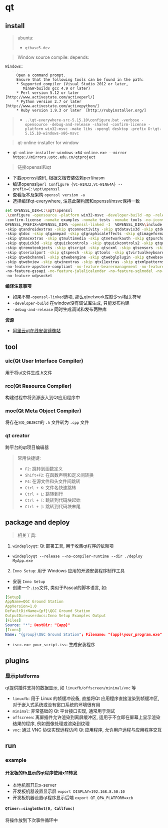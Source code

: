 # qt

## install

> ubuntu:
> - `qtbase5-dev`

> Window source compile:
> depends:
```
Windows:
   --------
     Open a command prompt.
     Ensure that the following tools can be found in the path:
     * Supported compiler (Visual Studio 2012 or later,
        MinGW-builds gcc 4.9 or later)
     * Perl version 5.12 or later   [http://www.activestate.com/activeperl/]
     * Python version 2.7 or later  [http://www.activestate.com/activepython/]
     * Ruby version 1.9.3 or later  [http://rubyinstaller.org/]
```
> - `..\qt-everywhere-src-5.15.10\configure.bat -verbose -opensource -debug-and-release -shared -confirm-license -platform win32-msvc -make libs -opengl desktop -prefix D:\qt-5.15.10-windows-x86-msvc`

> qt-online-installer for window
- `qt-online-installer-windows-x64-online.exe --mirror https://mirrors.ustc.edu.cn/qtproject`

> 链接openssl和qt
- 下载openssl源码, 根据文档安装依赖perl/nasm
- 编译openssl`perl Configure {VC-WIN32,VC-WIN64A} --prefix=C:\opt\openssl`
- 查看版本及架构 `openssl version -a`
- 选择编译qt-everywhere, 注意此架构因和openssl/msvc保持一致
```sh
set OPENSSL_DIR=C:\opt\openssl
.\configure -opensource -platform win32-msvc -developer-build -mp -release -v \
-confirm-license -nomake examples -nomake tests -nomake tools -no-iconv -no-dbus -no-plugin-manifests -no-opengl \
OPENSSL_PREFIX=%OPENSSL_DIR% -openssl-linked -I  %OPENSSL_DIR%\include -L %OPENSSL_DIR%\lib OPENSSL_LIBS="libssl.lib libcrypto.lib Ws2_32.lib Gdi32.lib Advapi32.lib Crypt32.lib User32.lib" -skip qt3d -skip qtactiveqt \
-skip qtandroidextras -skip qtconnectivity -skip qtdatavis3d -skip qtdeclarative \
-skip qtdoc -skip qtgamepad -skip qtgraphicaleffects -skip qtimageformats -skip qtlottie \
-skip qtmacextras -skip qtmultimedia -skip qtnetworkauth -skip qtpurchasing \
-skip qtquick3d -skip qtquickcontrols -skip qtquickcontrols2 -skip qtquicktimeline \
-skip qtremoteobjects -skip qtscript -skip qtscxml -skip qtsensors -skip qtserialbus \
-skip qtserialport -skip qtspeech -skip qttools -skip qtvirtualkeyboard -skip qtwayland \
-skip qtwebchannel -skip qtwebengine -skip qtwebglplugin -skip qtwebsockets \
-skip qtwebview -skip qtwinextras -skip qtx11extras -skip qtxmlpatterns \
-no-feature-appstore-compliant -no-feature-bearermanagement -no-feature-commandlineparser \ -no-feature-ftp -no-feature-future -no-feature-geoservices_esri -no-feature-gestures \
-no-feature-gssapi -no-feature-jalalicalendar -no-feature-sqlmodel -no-feature-sspi \
-no-feature-udpsocket
```

**编译注意事项**
- 如果不带`-openssl-linked`选项, 那么qtnetwork库缺少ssl相关符号
- `-developer-build` 在window没有调试库生成, 只能发布构建
- `-debug-and-release` 同时生成调试和发布两种库

**资源**
- [阿里云qt在线安装镜像站](https://mirrors.aliyun.com/qt/archive/online_installers/4.10/)

## tool

### uic(Qt User Interface Compiler)

用于将ui文件生成.h文件

### rcc(Qt Resource Compiler)

构建过程中将资源嵌入到Qt应用程序中

### moc(Qt Meta Object Compiler)

将存在`宏Q_OBJECT`的 `.h` 文件转为 `.cpp` 文件

### qt creator

跨平台的qt项目编辑器

> 常用快捷键:
> - `F2`: 跳转到函数定义
> - `Shift+F2`: 在函数声明和定义间转换
> - `F4`: 在源文件和头文件间跳转
> - `Ctrl + K`: 文件名快速跳转
> - `Ctrl + L`: 跳转到行
> - `Ctrl + [`: 跳转到代码块起始
> - `Ctrl + ]`: 跳转到代码块末尾

## package and deploy

> 相关工具: 
1. `windeployqt`: Qt 部署工具, 用于收集qt程序的依赖项
- `windeployqt --release --no-compiler-runtime --dir ./deploy MyApp.exe`

2.  `Inno Setup`: 用于 Windows 应用的开源安装程序制作工具
- 安装 `Inno Setup`
- 创建一个`.iss`文件, 类似于Pascal的脚本语言, 如:
```yaml
[Setup]
AppName=QGC Ground Station
AppVersion=1.0
DefaultDirName={pf}\QGC Ground Station
OutputDir=userdocs:Inno Setup Examples Output
[Files]
Source: "*"; DestDir: "{app}"
[Icons]
Name: "{group}\QGC Ground Station"; Filename: "{app}\your_program.exe"
```
- `iscc.exe your_script.iss`: 生成安装程序


## plugins

### 显示platforms

qt提供插件支持的数据显示, 如 `linuxfb/offscreen/minimal/vnc` 等

- `linuxfb`: 用于 Linux 的帧缓冲设备, 直接将Qt 应用程序直接渲染到帧缓冲区, 对于嵌入式系统或没有窗口系统的环境很有用
- `minimal`: 非常基础的 Qt 平台接口实现, 通常用于测试
- `offscreen`: 离屏插件允许渲染到离屏缓冲区, 适用于不立即在屏幕上显示渲染结果的程序, 例如图像处理或渲染到纹理
- `vnc`: 通过 VNC 协议实现远程访问 Qt 应用程序, 允许用户远程与应用程序交互

## run

### example

#### 开发板的fb显示的qt程序使用x11转发

- 本地机器开启x-server
- 开发板机器设置显示屏 `export DISPLAY=192.168.8.50:10`
- 开发板机器设置qt程序显示后端 `export QT_QPA_PLATFORM=xcb`


#### `QTimer::singleShot(0, Callfunc)`

将操作放到下次事件循环中

